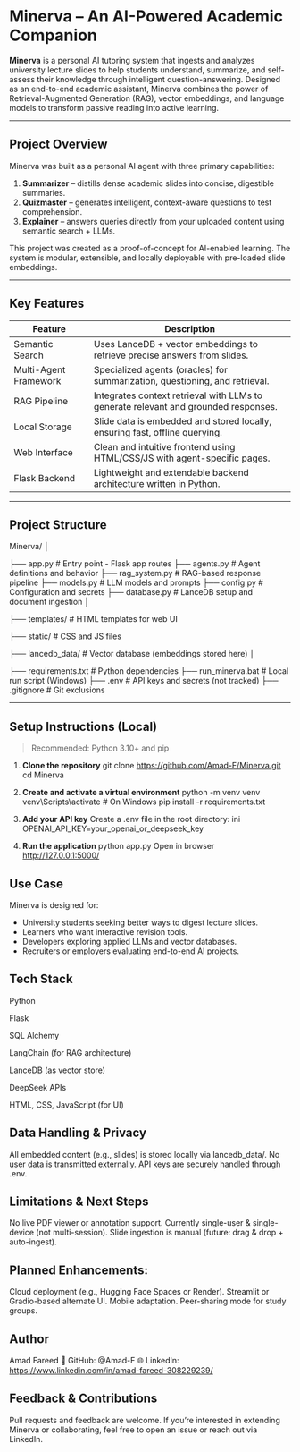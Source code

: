 # Minerva – An AI-Powered Academic Companion

**Minerva** is a personal AI tutoring system that ingests and analyzes university lecture slides to help students understand, summarize, and self-assess their knowledge through intelligent question-answering. Designed as an end-to-end academic assistant, Minerva combines the power of Retrieval-Augmented Generation (RAG), vector embeddings, and language models to transform passive reading into active learning.

---

## Project Overview

Minerva was built as a personal AI agent with three primary capabilities:

1. **Summarizer** – distills dense academic slides into concise, digestible summaries.
2. **Quizmaster** – generates intelligent, context-aware questions to test comprehension.
3. **Explainer** – answers queries directly from your uploaded content using semantic search + LLMs.

This project was created as a proof-of-concept for AI-enabled learning. The system is modular, extensible, and locally deployable with pre-loaded slide embeddings.

---

## Key Features

| Feature        | Description                                                                 |
|----------------|-----------------------------------------------------------------------------|
| Semantic Search | Uses LanceDB + vector embeddings to retrieve precise answers from slides. |
| Multi-Agent Framework | Specialized agents (oracles) for summarization, questioning, and retrieval. |
| RAG Pipeline | Integrates context retrieval with LLMs to generate relevant and grounded responses. |
| Local Storage | Slide data is embedded and stored locally, ensuring fast, offline querying. |
| Web Interface | Clean and intuitive frontend using HTML/CSS/JS with agent-specific pages. |
| Flask Backend | Lightweight and extendable backend architecture written in Python.        |

---

## Project Structure

Minerva/
│

├── app.py # Entry point - Flask app routes
├── agents.py # Agent definitions and behavior
├── rag_system.py # RAG-based response pipeline
├── models.py # LLM models and prompts
├── config.py # Configuration and secrets
├── database.py # LanceDB setup and document ingestion
│

├── templates/ # HTML templates for web UI

├── static/ # CSS and JS files

├── lancedb_data/ # Vector database (embeddings stored here)
│

├── requirements.txt # Python dependencies
├── run_minerva.bat # Local run script (Windows)
├── .env # API keys and secrets (not tracked)
├── .gitignore # Git exclusions

---

##  Setup Instructions (Local)

> Recommended: Python 3.10+ and pip

1. **Clone the repository**
git clone https://github.com/Amad-F/Minerva.git
cd Minerva

2. **Create and activate a virtual environment**
python -m venv venv
venv\Scripts\activate  # On Windows
pip install -r requirements.txt

3. **Add your API key**
Create a .env file in the root directory:
ini
OPENAI_API_KEY=your_openai_or_deepseek_key

4. **Run the application**
python app.py
Open in browser
http://127.0.0.1:5000/

## Use Case
Minerva is designed for:

- University students seeking better ways to digest lecture slides.
- Learners who want interactive revision tools.
- Developers exploring applied LLMs and vector databases.
- Recruiters or employers evaluating end-to-end AI projects.

## Tech Stack

Python

Flask

SQL Alchemy

LangChain (for RAG architecture)

LanceDB (as vector store)

DeepSeek APIs

HTML, CSS, JavaScript (for UI)

## Data Handling & Privacy
All embedded content (e.g., slides) is stored locally via lancedb_data/. No user data is transmitted externally. API keys are securely handled through .env.

## Limitations & Next Steps
No live PDF viewer or annotation support.
Currently single-user & single-device (not multi-session).
Slide ingestion is manual (future: drag & drop + auto-ingest).

## Planned Enhancements:
Cloud deployment (e.g., Hugging Face Spaces or Render).
Streamlit or Gradio-based alternate UI.
Mobile adaptation.
Peer-sharing mode for study groups.


## Author
Amad Fareed
📌 GitHub: @Amad-F
🌐 LinkedIn: https://www.linkedin.com/in/amad-fareed-308229239/

## Feedback & Contributions
Pull requests and feedback are welcome. If you’re interested in extending Minerva or collaborating, feel free to open an issue or reach out via LinkedIn.
